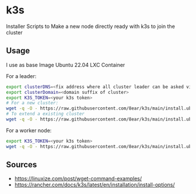 # k3s
Installer Scripts to Make a new node directly ready with k3s to join the cluster

## Usage
I use as base Image Ubuntu 22.04 LXC Container

For a leader: 
```bash
export clusterDNS=<fix address where all cluster leader can be asked via DNS round robin or any else LB>
export clusterDomain=<domain suffix of cluster>
export K3S_TOKEN=<your k3s token>
# For a new cluster:
wget -q -O - https://raw.githubusercontent.com/8ear/k3s/main/install.ubuntu.sh | LEADER=true K3S_CLUSTER_INIT=true clusterDNS=$clusterDNS clusterDomain=$clusterDomain sh -
# To extend a existing cluster
wget -q -O - https://raw.githubusercontent.com/8ear/k3s/main/install.ubuntu.sh | LEADER=true clusterDNS=$clusterDNS K3S_TOKEN=$K3S_TOKEN sh -

```

For a worker node:

```bash
export K3S_TOKEN=<your k3s token>
wget -q -O - https://raw.githubusercontent.com/8ear/k3s/main/install.ubuntu.sh | clusterDNS=$clusterDNS K3S_TOKEN=$K3S_TOKEN sh -
```

## Sources
- https://linuxize.com/post/wget-command-examples/
- https://rancher.com/docs/k3s/latest/en/installation/install-options/
